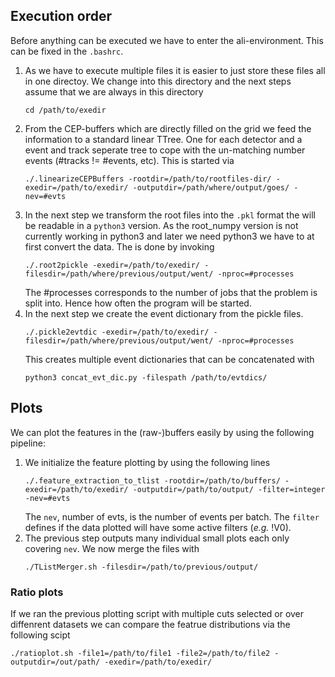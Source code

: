 ## Execution order

Before anything can be executed we have to enter the ali-environment. This can be fixed in the `.bashrc`.

1. As we have to execute multiple files it is easier to just store these files all in one directoy. We change into this directory and the next steps assume
    that we are always in this directory
    ```
    cd /path/to/exedir
    ```
1. From the CEP-buffers which are directly filled on the grid we feed the information to a standard linear TTree. 
    One for each detector and a event and track seperate tree to cope with the un-matching number events (#tracks != #events, etc). This is started via
    ```
    ./.linearizeCEPBuffers -rootdir=/path/to/rootfiles-dir/ -exedir=/path/to/exedir/ -outputdir=/path/where/output/goes/ -nev=#evts
    ```
1. In the next step we transform the root files into the `.pkl` format the will be readable in a `python3` version. As the root_numpy version is not currently
    working in python3 and later we need python3 we have to at first convert the data. The is done by invoking
    ```
    ./.root2pickle -exedir=/path/to/exedir/ -filesdir=/path/where/previous/output/went/ -nproc=#processes
    ```
    The #processes corresponds to the number of jobs that the problem is split into. Hence how often the program will be started.
1. In the next step we create the event dictionary from the pickle files.
    ```
    ./.pickle2evtdic -exedir=/path/to/exedir/ -filesdir=/path/where/previous/output/went/ -nproc=#processes
    ```
    This creates multiple event dictionaries that can be concatenated with
    ```
    python3 concat_evt_dic.py -filespath /path/to/evtdics/
    ```

## Plots

We can plot the features in the (raw-)buffers easily by using the following pipeline:

1. We initialize the feature plotting by using the following lines
    ```
    ./.feature_extraction_to_tlist -rootdir=/path/to/buffers/ -exedir=/path/to/exedir/ -outputdir=/path/to/output/ -filter=integer -nev=#evts
    ```
    The `nev`, number of evts, is the number of events per batch. The `filter` defines if the data plotted will have some active filters (*e.g.* !V0). 
1. The previous step outputs many individual small plots each only covering `nev`. We now merge the files with
    ```
    ./TListMerger.sh -filesdir=/path/to/previous/output/
    ```

### Ratio plots

If we ran the previous plotting script with multiple cuts selected or over diffenrent datasets we can compare the featrue distributions via the following scipt
```
./ratioplot.sh -file1=/path/to/file1 -file2=/path/to/file2 -outputdir=/out/path/ -exedir=/path/to/exedir/
```




